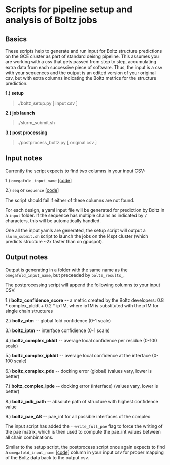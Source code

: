 # Scripts for pipeline setup and analysis of Boltz jobs

## Basics

These scripts help to generate and run input for Boltz structure predictions on the GCE cluster as part of standard deisng pipeline. This assumes you are working with a csv that gets passed from step to step, accumulating extra data from each successive piece of software. Thus, the input is a csv with your sequences and the output is an edited version of your original csv, but with extra columns indicating the Boltz metrics for the structure prediction.

**1.) setup**

> ./boltz_setup.py [ input csv ]

**2.) job launch**

> ./slurm_submit.sh

**3.) post processing**

> ./postprocess_boltz.py [ original csv ]

## Input notes

Currently the script expects to find two columns in your input CSV:

1.) `omegafold_input_name` [[code]](https://github.com/ZipBioTx/boltz/blob/df27f97fd933e360677b91f52321625d997dd631/scripts/cluster_scripts/boltz_setup.py#L46)

2.) `seq` or `sequence` [[code]](https://github.com/ZipBioTx/boltz/blob/df27f97fd933e360677b91f52321625d997dd631/scripts/cluster_scripts/boltz_setup.py#L36)

The script should fail if either of these columns are not found.

For each design, a yaml input file will be generated for prediction by Boltz in a `input` folder. If the sequence has multiple chains as indicated by `/` characters, this will be automatically handled.

One all the input yamls are generated, the setup script will output a `slurm_submit.sh` script to launch the jobs on the l4spt cluster (which predicts structure ~2x faster than on gpuspot).

## Output notes

Output is generating in a folder with the same name as the `omegafold_input_name`, but preceeded by `boltz_results_`.

The postprocessing script will append the following columns to your input CSV:

1.) **boltz_confidence_score** -- a metric created by the Boltz developers: 0.8 * complex_plddt + 0.2 * ipTM, where ipTM is substituted with the pTM for single chain structures

2.) **boltz_ptm** -- global fold confidence (0-1 scale)

3.) **boltz_iptm** -- interface confidience (0-1 scale)

4.) **boltz_complex_plddt** -- average local confidence per residue (0-100 scale)

5.) **boltz_complex_iplddt** -- average local confidence at the interface (0-100 scale)

6.) **boltz_complex_pde** -- docking error (global) (values vary, lower is better)

7.) **boltz_complex_ipde** -- docking error (interface) (values vary, lower is better)

8.) **boltz_pdb_path** -- absolute path of structure with highest confidence value

9.) **boltz_pae_AB** -- pae_int for all possible interfaces of the complex

The input script has added the `--write_full_pae` flag to force the writing of the pae matrix, which is then used to compute the pae_int values between all chain combinations.

Similar to the setup script, the postprocess script once again expects to find a `omegafold_input_name` [[code]](https://github.com/ZipBioTx/boltz/blob/df27f97fd933e360677b91f52321625d997dd631/scripts/cluster_scripts/boltz_postprocess.py#L148) column in your input csv for proper mapping of the Boltz data back to the output csv.
 
